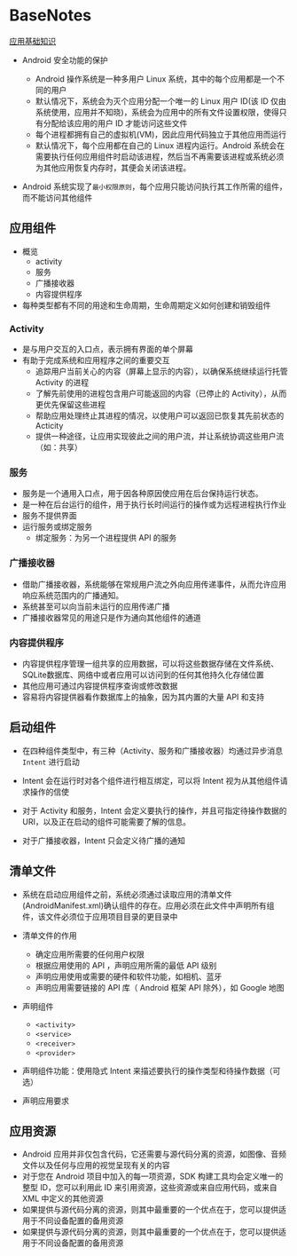 # BaseNotes
[应用基础知识](https://developer.android.google.cn/guide/components/fundamentals)

- Android 安全功能的保护
    - Android 操作系统是一种多用户 Linux 系统，其中的每个应用都是一个不同的用户
    - 默认情况下，系统会为灭个应用分配一个唯一的 Linux 用户 ID(该 ID 仅由系统使用，应用并不知晓)，系统会为应用中的所有文件设置权限，使得只有分配给该应用的用户 ID 才能访问这些文件
    - 每个进程都拥有自己的虚拟机(VM)，因此应用代码独立于其他应用而运行
    - 默认情况下，每个应用都在自己的 Linux 进程内运行。Android 系统会在需要执行任何应用组件时启动该进程，然后当不再需要该进程或系统必须为其他应用恢复内存时，其便会关闭该进程。

- Android 系统实现了`最小权限原则`，每个应用只能访问执行其工作所需的组件，而不能访问其他组件


## 应用组件

- 概览
    - activity
    - 服务
    - 广播接收器
    - 内容提供程序
- 每种类型都有不同的用途和生命周期，生命周期定义如何创建和销毁组件

### Activity

- 是与用户交互的入口点，表示拥有界面的单个屏幕
- 有助于完成系统和应用程序之间的重要交互
    - 追踪用户当前关心的内容（屏幕上显示的内容），以确保系统继续运行托管 Activity 的进程
    - 了解先前使用的进程包含用户可能返回的内容（已停止的 Activity），从而更优先保留这些进程
    - 帮助应用处理终止其进程的情况，以使用户可以返回已恢复其先前状态的 Acticity
    - 提供一种途径，让应用实现彼此之间的用户流，并让系统协调这些用户流（如：共享）

### 服务

- 服务是一个通用入口点，用于因各种原因使应用在后台保持运行状态。
- 是一种在后台运行的组件，用于执行长时间运行的操作或为远程进程执行作业
- 服务不提供界面
- 运行服务或绑定服务
    - 绑定服务：为另一个进程提供 API 的服务


### 广播接收器

- 借助广播接收器，系统能够在常规用户流之外向应用传递事件，从而允许应用响应系统范围内的广播通知。
- 系统甚至可以向当前未运行的应用传递广播
- 广播接收器常见的用途只是作为通向其他组件的通道


### 内容提供程序

- 内容提供程序管理一组共享的应用数据，可以将这些数据存储在文件系统、SQLite数据库、网络中或者应用可以访问到的任何其他持久化存储位置
- 其他应用可通过内容提供程序查询或修改数据
- 容易将内容提供器看作数据库上的抽象，因为其内置的大量 API 和支持


## 启动组件

- 在四种组件类型中，有三种（Activity、服务和广播接收器）均通过异步消息 `Intent` 进行启动
- Intent 会在运行时对各个组件进行相互绑定，可以将 Intent 视为从其他组件请求操作的信使

- 对于 Activity 和服务，Intent 会定义要执行的操作，并且可指定待操作数据的 URI，以及正在启动的组件可能需要了解的信息。
- 对于广播接收器，Intent 只会定义待广播的通知

## 清单文件

- 系统在启动应用组件之前，系统必须通过读取应用的清单文件(AndroidManifest.xml)确认组件的存在。应用必须在此文件中声明所有组件，该文件必须位于应用项目目录的更目录中
- 清单文件的作用
    - 确定应用所需要的任何用户权限
    - 根据应用使用的 API ，声明应用所需的最低 API 级别
    - 声明应用使用或需要的硬件和软件功能，如相机、蓝牙
    - 声明应用需要链接的 API 库（ Android 框架 API 除外），如 Google 地图

- 声明组件
    - `<activity>`
    - `<service>`
    - `<receiver>`
    - `<provider>`
- 声明组件功能：使用隐式 Intent 来描述要执行的操作类型和待操作数据（可选）

- 声明应用要求

## 应用资源

- Android 应用并非仅包含代码，它还需要与源代码分离的资源，如图像、音频文件以及任何与应用的视觉呈现有关的内容
- 对于您在 Android 项目中加入的每一项资源，SDK 构建工具均会定义唯一的整型 ID，您可以利用此 ID 来引用资源，这些资源或来自应用代码，或来自 XML 中定义的其他资源
- 如果提供与源代码分离的资源，则其中最重要的一个优点在于，您可以提供适用于不同设备配置的备用资源
- 如果提供与源代码分离的资源，则其中最重要的一个优点在于，您可以提供适用于不同设备配置的备用资源